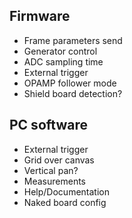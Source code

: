 ## Firmware
* Frame parameters send
* Generator control
* ADC sampling time
* External trigger
* OPAMP follower mode
* Shield board detection?

## PC software
* External trigger
* Grid over canvas
* Vertical pan?
* Measurements
* Help/Documentation
* Naked board config

